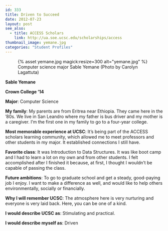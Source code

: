 ```yaml
---
id: 333
title: Driven to Succeed
date: 2012-07-23
layout: post
see_also:
  - title: ACCESS Scholars
    link: http://ua.soe.ucsc.edu/scholarships/access
thumbnail_image: yemane.jpg
categories: "Student Profiles"
---
```

<figure class="inline-image right">
{% asset yemane.jpg magick:resize=300 alt="yemane.jpg" %}<figcaption>Computer science major Sable Yemane (Photo by Carolyn Lagattuta)</figcaption></figure>

**Sable Yemane**

**Crown College ’14**

**Major**: Computer Science

**My family**: My parents are from Eritrea near Ethiopia. They came here in the ’80s. We live in San Leandro where my father is bus driver and my mother is a caregiver. I’m the first one in my family to go to a four-year college.

**Most memorable experience at UCSC**: It’s being part of the ACCESS scholars learning community, which allowed me to meet professors and other students in my major. It established connections I still have.

**Favorite class**: It was Introduction to Data Structures. It was like boot camp and I had to learn a lot on my own and from other students. I felt accomplished after I finished it because, at first, I thought I wouldn’t be capable of passing the class.

**Future ambitions**: To go to graduate school and get a steady, good-paying job I enjoy. I want to make a difference as well, and would like to help others environmentally, socially or financially.

**Why I will remember UCSC**: The atmosphere here is very nurturing and everyone is very laid back. Here, you can be one of a kind.

**I would describe UCSC as**: Stimulating and practical.

**I would describe myself as**: Driven
